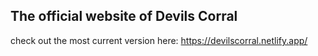 

## The official website of Devils Corral

check out the most current version here: https://devilscorral.netlify.app/

